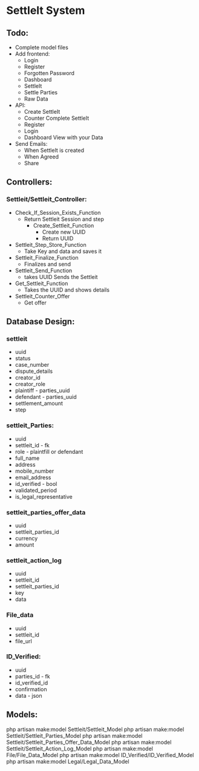 # SettleIt System

## Todo:

- Complete model files
- Add frontend:
  - Login
  - Register
  - Forgotten Password
  - Dashboard
  - SettleIt
  - Settle Parties
  - Raw Data
- API:
  - Create SettleIt
  - Counter Complete SettleIt
  - Register
  - Login
  - Dashboard View with your Data
- Send Emails:
  - When SettleIt is created
  - When Agreed
  - Share


## Controllers:

### Settleit/Settleit_Controller:
- Check_If_Session_Exists_Function
  - Return Settleit Session and step
    - Create_Settleit_Function
      - Create new UUID
      - Return UUID
- Settleit_Step_Store_Function
  - Take Key and data and saves it
- Settleit_Finalize_Function
  - Finalizes and send
- Settleit_Send_Function
  - takes UUID Sends the Settleit
- Get_Settleit_Function
  - Takes the UUID and shows details
- Settleit_Counter_Offer
  - Get offer

## Database Design:

### settleit
- uuid
- status
- case_number
- dispute_details
- creator_id
- creator_role
- plaintiff - parties_uuid
- defendant - parties_uuid
- settlement_amount
- step

### settleit_Parties:
- uuid
- settleit_id - fk
- role - plaintfill or defendant
- full_name
- address
- mobile_number
- email_address
- id_verified - bool
- validated_period
- is_legal_representative

### settleit_parties_offer_data
- uuid
- settleit_parties_id
- currency
- amount

### settleit_action_log
- uuid
- settleit_id
- settleit_parties_id
- key
- data

### File_data
- uuid
- settleit_id
- file_url

### ID_Verified:
- uuid
- parties_id - fk
- id_verified_id
- confirmation
- data - json

## Models:

php artisan make:model Settleit/Settleit_Model
php artisan make:model Settleit/Settleit_Parties_Model
php artisan make:model Settleit/Settleit_Parties_Offer_Data_Model
php artisan make:model Settleit/Settleit_Action_Log_Model
php artisan make:model File/File_Data_Model
php artisan make:model ID_Verified/ID_Verified_Model
php artisan make:model Legal/Legal_Data_Model
